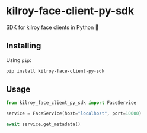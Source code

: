 # kilroy-face-client-py-sdk

SDK for kilroy face clients in Python 🧰

## Installing

Using `pip`:

```sh
pip install kilroy-face-client-py-sdk
```

## Usage

```python
from kilroy_face_client_py_sdk import FaceService

service = FaceService(host="localhost", port=10000)

await service.get_metadata()
```
